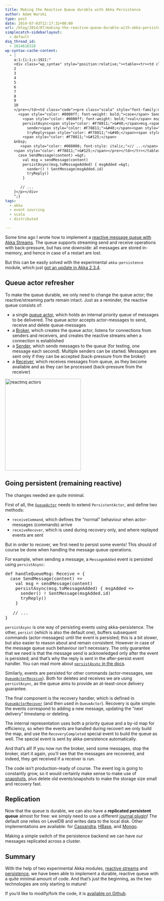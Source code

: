 ```yaml
---
title: Making the Reactive Queue durable with Akka Persistence
author: Adam Warski
type: post
date: 2014-07-03T12:17:32+00:00
url: /blog/2014/07/making-the-reactive-queue-durable-with-akka-persistence/
simplecatch-sidebarlayout:
  - default
dsq_thread_id:
  - 2814616328
wp-syntax-cache-content:
  - |
    a:1:{i:1;s:1921:"
    <div class="wp_syntax" style="position:relative;"><table><tr><td class="line_numbers"><pre>1
    2
    3
    4
    5
    6
    7
    8
    9
    10
    </pre></td><td class="code"><pre class="scala" style="font-family:monospace;"><span style="color: #0000ff; font-weight: bold;">def</span> handleQueueMsg<span style="color: #000080;">:</span> Receive <span style="color: #000080;">=</span> <span style="color: #F78811;">&#123;</span>
      <span style="color: #0000ff; font-weight: bold;">case</span> SendMessage<span style="color: #F78811;">&#40;</span>content<span style="color: #F78811;">&#41;</span> <span style="color: #000080;">=&gt;</span>
        <span style="color: #0000ff; font-weight: bold;">val</span> msg <span style="color: #000080;">=</span> sendMessage<span style="color: #F78811;">&#40;</span>content<span style="color: #F78811;">&#41;</span>
        persistAsync<span style="color: #F78811;">&#40;</span>msg.<span style="color: #000000;">toMessageAdded</span><span style="color: #F78811;">&#41;</span> <span style="color: #F78811;">&#123;</span> msgAdded <span style="color: #000080;">=&gt;</span>
          sender<span style="color: #F78811;">&#40;</span><span style="color: #F78811;">&#41;</span> <span style="color: #000080;">!</span> SentMessage<span style="color: #F78811;">&#40;</span>msgAdded.<span style="color: #000000;">id</span><span style="color: #F78811;">&#41;</span>
          tryReply<span style="color: #F78811;">&#40;</span><span style="color: #F78811;">&#41;</span>
        <span style="color: #F78811;">&#125;</span>
    &nbsp;
       <span style="color: #008000; font-style: italic;">// ...</span>
    <span style="color: #F78811;">&#125;</span></pre></td></tr></table><p class="theCode" style="display:none;">def handleQueueMsg: Receive = {
      case SendMessage(content) =&gt;
        val msg = sendMessage(content)
        persistAsync(msg.toMessageAdded) { msgAdded =&gt;
          sender() ! SentMessage(msgAdded.id)
          tryReply()
        }
       
       // ...
    }</p></div>
    ";}
tags:
  - akka
  - event sourcing
  - scala
  - distributed

---
```

Some time ago I wrote how to implement a [reactive message queue with Akka Streams][1]. The queue supports streaming send and receive operations with back-pressure, but has one downside: all messages are stored in-memory, and hence in case of a restart are lost.

But this can be easily solved with the experimental `akka-persistence` module, which just [got an update in Akka 2.3.4][2].

## Queue actor refresher

To make the queue durable, we only need to change the queue actor; the reactive/streaming parts remain intact. Just as a reminder, the reactive queue consists of:

  * a single [queue actor][3], which holds an internal priority queue of messages to be delivered. The queue actor accepts actor-messages to send, receive and delete queue-messages
  * a [Broker][4], which creates the queue actor, listens for connections from senders and receivers, and creates the reactive streams when a connection is established
  * a [Sender][5], which sends messages to the queue (for testing, one message each second). Multiple senders can be started. Messages are sent only if they can be accepted (back-pressure from the broker)
  * a [Receiver][6], which receives messages from queue, as they become available and as they can be processed (back-pressure from the receiver)

<a href="http://www.warski.org/blog/2014/06/reactive-queue-with-akka-reactive-streams/reactmq-actors-2/" rel="attachment wp-att-1349"><img loading="lazy" decoding="async" src="http://www.warski.org/blog/wp-content/uploads/2014/06/reactmq-actors1-248x300.png" alt="reactmq actors" width="248" height="300" class="aligncenter size-medium wp-image-1349" srcset="https://www.warski.org/blog/wp-content/uploads/2014/06/reactmq-actors1-248x300.png 248w, https://www.warski.org/blog/wp-content/uploads/2014/06/reactmq-actors1-211x255.png 211w, https://www.warski.org/blog/wp-content/uploads/2014/06/reactmq-actors1-847x1024.png 847w, https://www.warski.org/blog/wp-content/uploads/2014/06/reactmq-actors1-173x210.png 173w, https://www.warski.org/blog/wp-content/uploads/2014/06/reactmq-actors1.png 972w" sizes="(max-width: 248px) 100vw, 248px" /></a>

## Going persistent (remaining reactive)

The changes needed are quite minimal.

First of all, the [`QueueActor`][7] needs to extend `PersistentActor`, and define two methods:

  * `receiveCommand`, which defines the “normal” behaviour when actor-messages (commands) arrive
  * `receiveRecover`, which is used during recovery only, and where replayed events are sent

But in order to recover, we first need to persist some events! This should of course be done when handling the message queue operations.

For example, when sending a message, a `MessageAdded` event is persisted using `persistAsync`:

<pre lang="scala" line="1">def handleQueueMsg: Receive = {
  case SendMessage(content) =>
    val msg = sendMessage(content)
    persistAsync(msg.toMessageAdded) { msgAdded =>
      sender() ! SentMessage(msgAdded.id)
      tryReply()
    }
   
   // ...
}
</pre>

`persistAsync` is one way of persisting events using akka-persistence. The other, `persist` (which is also the default one), buffers subsequent commands (actor-messages) until the event is persisted; this is a bit slower, but also easier to reason about and remain consistent. However in case of the message queue such behaviour isn&#8217;t necessary. The only guarantee that we need is that the message send is acknowledged only after the event is persisted; and that’s why the reply is sent in the after-persist event handler. You can read more about [`persistAsync` in the docs][8].

Similarly, events are persisted for other commands (actor-messages, see [`QueueActorReceive`][9]). Both for deletes and receives we are using `persistAsync`, as the queue aims to provide an at-least-once delivery guarantee.

The final component is the recovery handler, which is defined in [`QueueActorRecover`][10] (and then used in `QueueActor`). Recovery is quite simple: the events correspond to adding a new message, updating the “next delivery” timestamp or deleting.

The internal representation uses both a priority queue and a by-id map for efficiency, so when the events are handled during recovert we only build the map, and use the `RecoveryCompleted` special event to build the queue as well. The special event is sent by akka-persistence automatically.

And that’s all! If you now run the broker, send some messages, stop the broker, start it again, you’ll see that the messages are recovered, and indeed, they get received if a receiver is run.

The code isn’t production-ready of course. The event log is going to constantly grow, so it would certainly make sense to make use of [snapshots][8], plus delete old events/snapshots to make the storage size small and recovery fast.

## Replication

Now that the queue is durable, we can also have a **replicated persistent queue** almost for free: we simply need to use a different [journal plugin][8]! The default one relies on LevelDB and writes data to the local disk. Other implementations are available: for [Cassandra][11], [HBase][12], and [Mongo][13].

Making a simple switch of the persistence backend we can have our messages replicated across a cluster.

## Summary

With the help of two experimental Akka modules, [reactive streams][14] and [persistence][8], we have been able to implement a durable, reactive queue with a quite minimal amount of code. And that’s just the beginning, as the two technologies are only starting to mature!

If you&#8217;d like to modify/fork the code, it is [available on Github][15].

 [1]: http://www.warski.org/blog/2014/06/reactive-queue-with-akka-reactive-streams/
 [2]: http://letitcrash.com/post/90349128557/akka-2-3-4-released-major-updates-to-akka-persistence
 [3]: https://github.com/adamw/reactmq/tree/bdedce20fbb6fc0bd277922c1124a3d7777c2f96/src/main/scala/com/reactmq/queue
 [4]: https://github.com/adamw/reactmq/blob/bdedce20fbb6fc0bd277922c1124a3d7777c2f96/src/main/scala/com/reactmq/Broker.scala
 [5]: https://github.com/adamw/reactmq/blob/bdedce20fbb6fc0bd277922c1124a3d7777c2f96/src/main/scala/com/reactmq/Sender.scala
 [6]: https://github.com/adamw/reactmq/blob/bdedce20fbb6fc0bd277922c1124a3d7777c2f96/src/main/scala/com/reactmq/Receiver.scala
 [7]: https://github.com/adamw/reactmq/blob/bdedce20fbb6fc0bd277922c1124a3d7777c2f96/src/main/scala/com/reactmq/queue/QueueActor.scala
 [8]: http://doc.akka.io/docs/akka/2.3.4/scala/persistence.html
 [9]: https://github.com/adamw/reactmq/blob/bdedce20fbb6fc0bd277922c1124a3d7777c2f96/src/main/scala/com/reactmq/queue/QueueActorReceive.scala
 [10]: https://github.com/adamw/reactmq/blob/bdedce20fbb6fc0bd277922c1124a3d7777c2f96/src/main/scala/com/reactmq/queue/QueueActorRecover.scala
 [11]: https://github.com/krasserm/akka-persistence-cassandra/
 [12]: https://github.com/ktoso/akka-persistence-hbase/
 [13]: https://github.com/ddevore/akka-persistence-mongo/
 [14]: http://doc.akka.io/docs/akka-stream-and-http-experimental/0.4/
 [15]: https://github.com/adamw/reactmq
